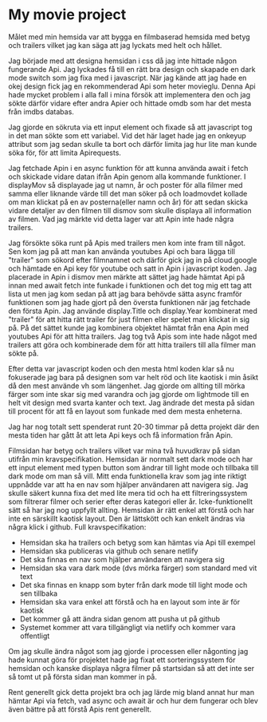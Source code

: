 # My movie project

Målet med min hemsida var att bygga en filmbaserad hemsida med betyg och trailers vilket jag kan säga att jag 
lyckats med helt och hållet. 

Jag började med att designa hemsidan i css då jag inte hittade någon fungerande Api. Jag lyckades få till en rätt bra design och skapade en dark mode switch som jag fixa med i javascript. När jag kände att jag hade en okej design fick jag en rekommenderad 
Api som heter movieglu. Denna Api hade mycket problem i alla fall i mina försök att implementera den och jag sökte därför vidare 
efter andra Apier och hittade omdb som har det mesta från imdbs databas. 

Jag gjorde en sökruta via ett input element och fixade så att javascript tog in det man sökte som ett variabel. Vid det här laget hade jag en onkeyup attribut som jag sedan skulle ta bort och därför limita jag hur lite man kunde söka för, för att limita Apirequests. 

Jag fetchade Apin i en async funktion för att kunna använda await i fetch och skickade vidare datan ifrån Apin genom alla kommande funktioner. I displayMov så displayade jag ut namn, år och poster för alla filmer med samma eller liknande värde till det man söker på och loadmovdet kollade om man klickat på en av posterna(eller namn och år) för att sedan skicka vidare detaljer av den filmen till dismov som skulle displaya all information av filmen. Vad jag märkte vid detta lager var att Apin inte hade några trailers. 

Jag försökte söka runt på Apis med trailers men kom inte fram till något. Sen kom jag på att man kan använda youtubes Api och bara lägga till "trailer" som sökord efter filmnamnet och därför gick jag in på cloud.google och hämtade en Api key för youtube och satt in Apin i javascript koden. Jag placerade in Apin i dismov men märkte att sättet jag hade hämtat Api på innan med await fetch inte funkade i funktionen och det tog mig ett tag att lista ut men jag kom sedan på att jag bara behövde sätta async framför funktionen som jag hade gjort på den översta funktionen när jag fetchade den första Apin. Jag använde display.Title och display.Year kombinerat med "trailer" för att hitta rätt trailer för just filmen eller spelet man klickat in sig på. På det sättet kunde jag kombinera objektet hämtat från ena Apin med youtubes Api för att hitta trailers. Jag tog två Apis som inte hade något med trailers att göra och kombinerade dem för att hitta trailers till alla filmer man sökte på. 

Efter detta var javascript koden och den mesta html koden klar så nu fokuserade jag bara på designen som var helt röd och lite kaotisk i min åsikt då den mest använde vh som längenhet. Jag gjorde om allting till mörka färger som inte skar sig med varandra och jag gjorde om lightmode till en helt vit design med svarta kanter och text. Jag ändrade det mesta på sidan till procent för att få en layout som funkade med dem mesta enheterna. 

Jag har nog totalt sett spenderat runt 20-30 timmar på detta projekt där den mesta tiden har gått åt att leta Api keys och få information från Apin. 

Filmsidan har betyg och trailers vilket var mina två huvudkrav på sidan utifrån min kravspecifikation. Hemsidan är normalt sett dark mode och har ett input element med typen button som ändrar till light mode och tillbaka till dark mode om man så vill. Mitt enda funktionella krav som jag inte riktigt uppnådde var att ha en nav som hjälper användaren att navigera sig. Jag skulle säkert kunna fixa det med lite mera tid och ha ett filtreringssystem som filtrerar filmer och serier efter deras kategori eller år. Icke-funktionellt sätt så har jag nog uppfyllt allting. Hemsidan är rätt enkel att förstå och har inte en särskillt kaotisk layout. Den är lättskött och kan enkelt ändras via några klick i github. 
Full kravspecifikation:
* Hemsidan ska ha trailers och betyg som kan hämtas via Api till exempel
* Hemsidan ska publiceras via github och senare netlify
* Det ska finnas en nav som hjälper användaren att navigera sig
* Hemsidan ska vara dark mode (dvs mörka färger) som standard med vit text
* Det ska finnas en knapp som byter från dark mode till light mode och sen tillbaka
* Hemsidan ska vara enkel att förstå och ha en layout som inte är för kaotisk 
* Det kommer gå att ändra sidan genom att pusha ut på github
* Systemet kommer att vara tillgängligt via netlify och kommer vara offentligt



Om jag skulle ändra något som jag gjorde i processen eller någonting jag hade kunnat göra för projektet hade jag fixat ett sorteringssystem för hemsidan och kanske displaya några filmer på startsidan så att det inte ser så tomt ut på första sidan man kommer in på. 

Rent generellt gick detta projekt bra och jag lärde mig bland annat hur man hämtar Api via fetch, vad async och await är och hur dem fungerar och blev även bättre på att förstå Apis rent generellt. 